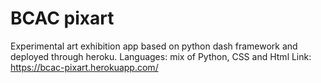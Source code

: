 # BCAC pixart

Experimental art exhibition app based on python dash framework and deployed through heroku.
Languages: mix of Python, CSS and Html
Link: https://bcac-pixart.herokuapp.com/
